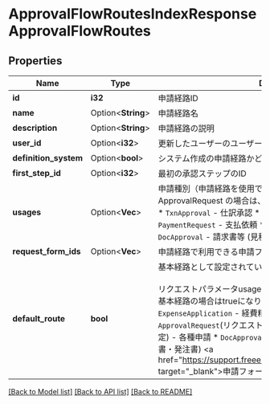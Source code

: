 # ApprovalFlowRoutesIndexResponseApprovalFlowRoutes

## Properties

Name | Type | Description | Notes
------------ | ------------- | ------------- | -------------
**id** | **i32** | 申請経路ID | 
**name** | Option<**String**> | 申請経路名 | [optional]
**description** | Option<**String**> | 申請経路の説明 | [optional]
**user_id** | Option<**i32**> | 更新したユーザーのユーザーID | [optional]
**definition_system** | Option<**bool**> | システム作成の申請経路かどうか | [optional]
**first_step_id** | Option<**i32**> | 最初の承認ステップのID | [optional]
**usages** | Option<**Vec<String>**> | 申請種別（申請経路を使用できる申請種別を示します。例えば、ApprovalRequest の場合は、各種申請で使用できる申請経路です。） * `TxnApproval` - 仕訳承認 * `ExpenseApplication` - 経費精算 * `PaymentRequest` - 支払依頼 * `ApprovalRequest` - 各種申請 * `DocApproval` - 請求書等 (見積書・納品書・請求書・発注書) | [optional]
**request_form_ids** | Option<**Vec<i32>**> | 申請経路で利用できる申請フォームID配列 | [optional]
**default_route** | **bool** | 基本経路として設定されているかどうか<br><br> リクエストパラメータusageに下記のいずれかが指定され、かつ、基本経路の場合はtrueになります。 * `TxnApproval` - 仕訳承認 * `ExpenseApplication` - 経費精算 * `PaymentRequest` - 支払依頼 * `ApprovalRequest`(リクエストパラメータrequest_form_idを同時に指定) - 各種申請 * `DocApproval` - 請求書等 (見積書・納品書・請求書・発注書)  <a href=\"https://support.freee.co.jp/hc/ja/articles/900000507963\" target=\"_blank\">申請フォームの基本経路設定</a>  | 

[[Back to Model list]](../README.md#documentation-for-models) [[Back to API list]](../README.md#documentation-for-api-endpoints) [[Back to README]](../README.md)


